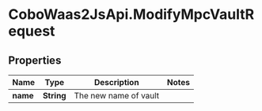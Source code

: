 # CoboWaas2JsApi.ModifyMpcVaultRequest

## Properties

Name | Type | Description | Notes
------------ | ------------- | ------------- | -------------
**name** | **String** | The new name of vault | 


